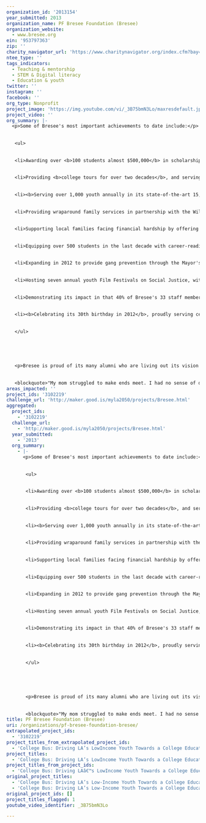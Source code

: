 ```yaml
---
organization_id: '2013154'
year_submitted: 2013
organization_name: PF Bresee Foundation (Bresee)
organization_website:
  - www.bresee.org
ein: '953797363'
zip: ''
charity_navigator_url: 'https://www.charitynavigator.org/index.cfm?bay=search.profile&ein=953797363'
ntee_type: ''
tags_indicators:
  - Teaching & mentorship
  - STEM & Digital literacy
  - Education & youth
twitter: ''
instagram: ''
facebook: ''
org_type: Nonprofit
project_image: 'https://img.youtube.com/vi/_3B75bmN3Lo/maxresdefault.jpg'
project_video: ''
org_summary: |-
  <p>Some of Bresee's most important achievements to date include:</p>
   
   
   <ul>
   
   
   <li>Awarding over <b>100 students almost $500,000</b> in scholarships over the last decade.</li>
   
   
   <li>Providing <b>college tours for over two decades</b>, and serving 236 students with college prep in 2012.</li>
   
   
   <li><b>Serving over 1,000 youth annually in its state-of-the-art 15,000 square foot community center</b>, which houses three tutoring classrooms, art, dance and music studios, a 28-station technology lab, and a recreation room.</li>
   
   
   <li>Providing wraparound family services in partnership with the Wilshire FamilySource Center, since 2008, equipping 1,628 families in 2012.</li>
   
   
   <li>Supporting local families facing financial hardship by offering over $90,000 in emergency family assistance since 2010.</li>
   
   
   <li>Equipping over 500 students in the last decade with career-readiness and employment.</li>
   
   
   <li>Expanding in 2012 to provide gang prevention through the Mayor's GRYD program.</li>
   
   
   <li>Hosting seven annual youth Film Festivals on Social Justice, with over a hundred youth submitting films in 2012.</li>
   
   
   <li>Demonstrating its impact in that 40% of Bresee's 33 staff members are former clients.</li>
   
   
   <li><b>Celebrating its 30th birthday in 2012</b>, proudly serving central LA with the vision of a community transformed by character-driven, creative, college-educated Bresee alumni, since 1982.</li>
   
   
   </ul>
   
   
   
   
   
   <p>Bresee is proud of its many alumni who are living out its vision by serving the next generation. This success is exhibited by Cesar, who came to Bresee for a karate class and now has his own karate studio that offers its program at Bresee; by Pedro, who learned to make films in Bresee's media program and is now teaching film at a nonprofit; and by Roger, who was sent to Bresee by the probation department and recently served as assistant to assemblyman Mike Davis. <b>These young leaders acknowledge that Bresee was critical to their success.</b> Andy, a Bresee alumnus who now serves as a founding board member of Multi-Cultural Communities for Mobility, shares his story:
   
   
   <blockquote>"My mom struggled to make ends meet. I had no sense of direction. I began using drugs and stealing to find happiness. I got caught and was referred to Bresee, where my perspective on life changed. I took anger management classes and met weekly with my counselor Rene who helped me to look at life differently. Bresee gave me this sense of accomplishment-something I had never felt before. One day Rene told me about a job opening at Bresee. I took the job and began working with first-time offenders, opening Bresee's first community service program. This was the first real job I had ever had. I worked part-time at Bresee, went to community college, and eventually transferred to UCLA. With the help of Bresee and their scholarship opportunity I graduated - something unimaginable during my younger days. Without Bresee's financial and emotional help I never would have gotten this far."</blockquote></p>
areas_impacted: ''
project_ids: '3102219'
challenge_url: 'http://maker.good.is/myla2050/projects/Bresee.html'
aggregated:
  project_ids:
    - '3102219'
  challenge_url:
    - 'http://maker.good.is/myla2050/projects/Bresee.html'
  year_submitted:
    - '2013'
  org_summary:
    - |-
      <p>Some of Bresee's most important achievements to date include:</p>
       
       
       <ul>
       
       
       <li>Awarding over <b>100 students almost $500,000</b> in scholarships over the last decade.</li>
       
       
       <li>Providing <b>college tours for over two decades</b>, and serving 236 students with college prep in 2012.</li>
       
       
       <li><b>Serving over 1,000 youth annually in its state-of-the-art 15,000 square foot community center</b>, which houses three tutoring classrooms, art, dance and music studios, a 28-station technology lab, and a recreation room.</li>
       
       
       <li>Providing wraparound family services in partnership with the Wilshire FamilySource Center, since 2008, equipping 1,628 families in 2012.</li>
       
       
       <li>Supporting local families facing financial hardship by offering over $90,000 in emergency family assistance since 2010.</li>
       
       
       <li>Equipping over 500 students in the last decade with career-readiness and employment.</li>
       
       
       <li>Expanding in 2012 to provide gang prevention through the Mayor's GRYD program.</li>
       
       
       <li>Hosting seven annual youth Film Festivals on Social Justice, with over a hundred youth submitting films in 2012.</li>
       
       
       <li>Demonstrating its impact in that 40% of Bresee's 33 staff members are former clients.</li>
       
       
       <li><b>Celebrating its 30th birthday in 2012</b>, proudly serving central LA with the vision of a community transformed by character-driven, creative, college-educated Bresee alumni, since 1982.</li>
       
       
       </ul>
       
       
       
       
       
       <p>Bresee is proud of its many alumni who are living out its vision by serving the next generation. This success is exhibited by Cesar, who came to Bresee for a karate class and now has his own karate studio that offers its program at Bresee; by Pedro, who learned to make films in Bresee's media program and is now teaching film at a nonprofit; and by Roger, who was sent to Bresee by the probation department and recently served as assistant to assemblyman Mike Davis. <b>These young leaders acknowledge that Bresee was critical to their success.</b> Andy, a Bresee alumnus who now serves as a founding board member of Multi-Cultural Communities for Mobility, shares his story:
       
       
       <blockquote>"My mom struggled to make ends meet. I had no sense of direction. I began using drugs and stealing to find happiness. I got caught and was referred to Bresee, where my perspective on life changed. I took anger management classes and met weekly with my counselor Rene who helped me to look at life differently. Bresee gave me this sense of accomplishment-something I had never felt before. One day Rene told me about a job opening at Bresee. I took the job and began working with first-time offenders, opening Bresee's first community service program. This was the first real job I had ever had. I worked part-time at Bresee, went to community college, and eventually transferred to UCLA. With the help of Bresee and their scholarship opportunity I graduated - something unimaginable during my younger days. Without Bresee's financial and emotional help I never would have gotten this far."</blockquote></p>
title: PF Bresee Foundation (Bresee)
uri: /organizations/pf-bresee-foundation-bresee/
extrapolated_project_ids:
  - '3102219'
project_titles_from_extrapolated_project_ids:
  - 'College Bus: Driving LA’s LowIncome Youth Towards a College Education'
project_titles:
  - 'College Bus: Driving LA’s LowIncome Youth Towards a College Education'
project_titles_from_project_ids:
  - 'College Bus: Driving LAâ€™s LowIncome Youth Towards a College Education'
original_project_titles:
  - 'College Bus: Driving LA’s Low-Income Youth Towards a College Education'
  - 'College Bus: Driving LA’s Low-Income Youth Towards a College Education'
original_project_ids: []
project_titles_flagged: 1
youtube_video_identifier: _3B75bmN3Lo

---
```

